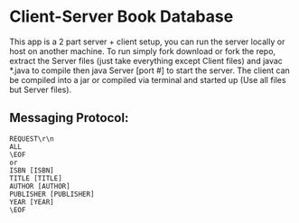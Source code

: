 # Client-Server Book Database

This app is a 2 part server + client setup, you can run the server locally or host on another machine. To run simply fork download or fork the repo, extract the Server files (just take everything except Client files) and javac \*.java to compile then java Server \[port #\] to start the server. The client can be compiled into a jar or compiled via terminal and started up (Use all files but Server files).


## Messaging Protocol:
```
REQUEST\r\n
ALL
\EOF
or 
ISBN [ISBN]
TITLE [TITLE]
AUTHOR [AUTHOR]
PUBLISHER [PUBLISHER]
YEAR [YEAR]
\EOF
```
